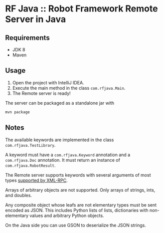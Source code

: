 # RF Java :: Robot Framework Remote Server in Java

## Requirements

- JDK 8
- Maven

## Usage

1. Open the project with IntelliJ IDEA. 
2. Execute the main method in the class `com.rfjava.Main`.
3. The Remote server is ready!

The server can be packaged as a standalone jar with

```bash
mvn package
```

## Notes

The available keywords are implemented in the class `com.rfjava.TestLibrary`.

A keyword must have a `com.rfjava.Keyword` annotation and a `com.rfjava.Doc` annotation. It must return an instance of `com.rfjava.RobotResult`.

The Remote server supports keywords with several arguments of most types [supported by XML-RPC](https://ws.apache.org/xmlrpc/types.html).

Arrays of arbitrary objects are not supported. Only arrays of strings, ints, and doubles.

Any composite object whose leafs are not elementary types must be sent encoded as JSON. This includes Python lists of lists, dictionaries with non-elementary values and arbitrary Python objects.

On the Java side you can use GSON to deserialize the JSON strings.

